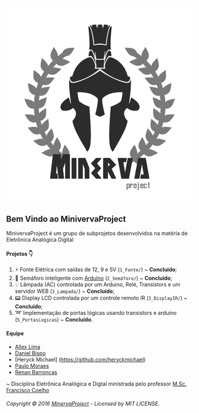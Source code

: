 ![MinivervaProject](https://github.com/allexlima/MinervaProject/blob/master/Logo/Minerva.png?raw=true)
## Bem Vindo ao MinivervaProject
MinivervaProject é um grupo de subprojetos desenvolvidos na matéria de Eletrônica Analógica Digital

#### Projetos :point_down:

1. :zap: Fonte Elétrica com saídas de 12, 9 e 5V (```1_Fonte/```) ~ **Concluído**;
2. :vertical_traffic_light: Semáforo inteligente com [Arduíno](https://www.arduino.cc/) (```2_Semáforo/```) ~ **Concluído**;
3. :bulb: Lâmpada (AC) controlada por um Arduino, Relé, Transistors e um servidor WEB (```3_Lampada/```) ~ **Concluído**;
4. :pager: Display LCD controlada por um controle remoto IR (```3_DisplayIR/```) ~ **Concluído**;
5. :loop: Implementação de portas lógicas usando transistors e arduino (```5_PortasLogicas```) ~ **Concluído**.

#### Equipe

* [Allex Lima](http://allexlima.com)
* [Daniel Bispo](https://github.com/danielbispov/)
* [Heryck Michael] (https://github.com/heryckmichael)
* [Paulo Moraes](http://www.moraespaulo.com/)
* [Renan Barroncas](https://github.com/renanbarroncas)

~ Disciplina Eletrônica Analógica e Digtal ministrada pelo professor [M.Sc. Francisco Coelho](https://br.linkedin.com/in/francisco-silva-84583635)

###### Copyright © 2016 [MinervaProject](https://github.com/allexlima/MinervaProject) - Licensed by MIT LICENSE.
